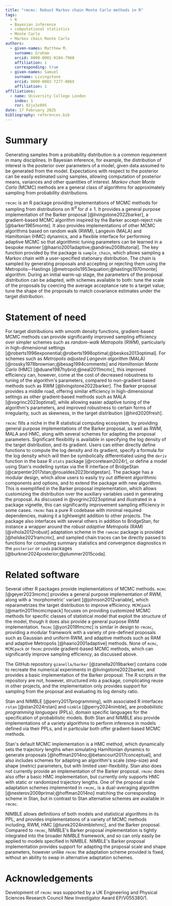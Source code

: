 ```yaml
---
title: "rmcmc: Robust Markov chain Monte Carlo methods in R"
tags:
  - R
  - Bayesian inference
  - computational statistics
  - Monte Carlo
  - Markov chain Monte Carlo
authors:
  - given-names: Matthew M. 
    surname: Graham
    orcid: 0000-0001-9104-7960
    affiliation: 1
    corresponding: true
  - given-names: Samuel
    surname: Livingstone
    orcid: 0000-0002-7277-086X
    affiliation: 1
affiliations:
  - name: University College London
    index: 1
    ror: 02jx3x895
date: 17 February 2025
bibliography: references.bib
---
```


# Summary

Generating samples from a probability distribution
is a common requirement in many disciplines.
In Bayesian inference, for example, the distribution of interest is the posterior over parameters of a model,
given data assumed to be generated from the model.
Expectations with respect to the posterior can be easily estimated using samples,
allowing computation of posterior means, variances and other quantities of interest.
_Markov chain Monte Carlo_ (MCMC) methods
are a general class of algorithms for approximately sampling from probability distributions.

`rmcmc` is an R package providing implementations of MCMC methods for sampling from distributions on $\mathbb{R}^d$ for $d \geq 1$.
It provides a general purpose implementation of the Barker proposal [@livingstone2022barker],
a gradient-based MCMC algorithm inspired by the Barker accept-reject rule [@barker1965monte]. It also provides implementations of other MCMC algorithms based on random walk (RWM), Langevin (MALA) and Hamiltonian (HMC) dynamics, and a flexible interface for performing adaptive MCMC so that algorithmic tuning parameters can be learned in a bespoke manner [@haario2001adaptive;@andrieu2008tutorial].
The key function provided by the package is `sample_chain`,
which allows sampling a Markov chain with a user-specified stationary distribution.
The chain is sampled by generating proposals
and accepting or rejecting them using the Metropolis--Hastings [@metropolis1953equation;@hastings1970monte] algorithm.
During an initial warm-up stage, the parameters of the proposal distribution can be adapted,
with schemes available to both:
tune the scale of the proposals by coercing the average acceptance rate to a target value;
tune the shape of the proposals to match covariance estimates under the target distribution.

# Statement of need

For target distributions with smooth density functions,
gradient-based MCMC methods can provide significantly improved sampling efficiency
over simpler schemes such as _random-walk Metropolis_ (RWM),
particularly in high-dimensional settings [@roberts1996exponential;@roberts1998optimal;@beskos2013optimal].
For schemes such as _Metropolis adjusted Langevin algorithm_ (MALA) [@rossky1978brownian;@besag1994comments]
and _Hamiltonian Monte Carlo_ (HMC)  [@duane1987hybrid;@neal2011mcmc],
this improved efficiency can, however, come at the cost of decreased robustness to tuning of the algorithm's parameters,
compared to non-gradient based methods such as RWM [@livingstone2022barker].
The Barker proposal provides a middle road,
offering similar efficiency in high-dimensional settings as other gradient-based methods such as MALA [@vogrinc2023optimal],
while allowing easier adaptive tuning of the algorithm's parameters,
and improved robustness to certain forms of irregularity, such as skewness,
in the target distribution [@hird2020fresh].

`rmcmc` fills a niche in the R statistical computing ecosystem,
by providing general purpose implementations of the Barker proposal, as well as RWM, MALA and HMC,
along with several schemes for adapting the proposal parameters.
Significant flexibility is available in specifying the log density of the target distribution,
and its gradient.
Users can either directly define functions to compute the log density and its gradient,
specify a formula for the log density which will then be symbolically differentiated using the
`deriv` function in the base R `stats` package [@rcoreteam2024r],
or define a model using Stan's modelling syntax
via the R interface of BridgeStan [@carpenter2017stan;@roualdes2023bridgestan].
The package has a modular design,
which allow users to easily try out different algorithmic components and options,
and to extend the package with new algorithms.
This is exemplified in the Barker proposal implementation,
which allows customizing the distribution over the auxiliary variables used in generating the proposal.
As discussed in @vogrinc2023optimal and illustrated in a package vignette,
this can significantly improvement sampling efficiency in some cases.
`rmcmc` has a pure R codebase with minimal required dependencies,
making it a lightweight addition to other projects.
The package also interfaces with several others in addition to BridgeStan,
for instance a wrapper around the _robust adaptive Metropolis_ (RAM) [@vihola2012robust]
adaptation scheme in the `ramcmc` package is provided [@helske2021ramcmc],
and sampled chain traces can be directly passed to functions
for computing summary statistics and convergence diagnostics in the `posterior` or `coda` packages [@burkner2024posterior;@plummer2015coda].

# Related software

Several other R packages provide implementations of MCMC methods.
`mcmc` [@geyer2023mcmc] provides a general purpose implementation of RWM,
along with a 'morphometric' variant  [@johnson2012variable],
which reparametrizes the target distribution to improve efficiency.
`MCMCpack` [@martin2011mcmcmpack] focuses on providing customized MCMC methods
for specific classes of statistical model that exploit the structure of the model,
though it does also provide a general purpose RWM implementation.
`fmcmc` [@yon2019fmcmc] is similar in design to `rmcmc`,
providing a modular framework with a variety of pre-defined proposals such as Gaussian and uniform RWM,
and adaptive methods such as RAM and adaptive Metropolis [@haario2001adaptive] methods.
None of `mcmc`, `MCMCpack` or `fmcmc` provide gradient-based MCMC methods,
which can significantly improve sampling efficiency, as discussed above.

The GitHub repository `gzanella/barker` [@zanella2019barker]
contains code to recreate the numerical experiments in @livingstone2022barker,
and provides a basic implementation of the Barker proposal.
The R scripts in the repository are not, however, structured into a package,
complicating reuse in other projects,
and the implementation only provides support for sampling from the proposal
and evaluating its log density ratio.

Stan and NIMBLE [@perry2017programming],
with associated R interfaces `rstan` [@stan2024rstan] and `nimble` [@perry2024nimble],
are _probabilistic programming languages_ (PPLs),
domain specific languages for the specification of probabilistic models.
Both Stan and NIMBLE also provide implementations of a variety algorithms
to perform inference in models defined via their PPLs,
and in particular both offer gradient-based MCMC methods.

Stan's default MCMC implementation is a HMC method,
which dynamically sets the trajectory lengths when simulating Hamiltonian dynamics to generate proposals [@hoffman2014no;@betancourt2017conceptual],
and also includes schemes for adapting an algorithm's scale (step-size) and shape (metric) parameters, but with limited user-flexibility.
Stan also does not currently provide an implementation of the Barker proposal.
`rmcmc` does also offer a basic HMC implementation, but currently only supports HMC with static or randomized trajectory lengths.
One of the proposal scale adaptation schemes implemented in `rmcmc`,
is a dual-averaging algorithm [@nesterov2009primal;@hoffman2014no] matching the corresponding scheme in Stan, but in contrast to Stan alternative schemes are available in `rmcmc`.

NIMBLE allows definitions of both models and statistical algorithms in its PPL,
and provides implementations of a variety of MCMC methods including,
RWM, HMC [@turek2024nimblehmc], and the Barker proposal.
Compared to `rmcmc`, NIMBLE's Barker proposal implementation is tightly integrated into the broader NIMBLE framework,
and so can only easily be applied to models specified in NIMBLE.
NIMBLE's Barker proposal implementation provides support for adapting the proposal scale and shape parameters,
however unlike `rmcmc` the adaptation scheme provided is fixed,
without an ability to swap in alternative adaptation schemes.

# Acknowledgements

Development of `rmcmc` was supported by a UK Engineering and Physical Sciences Research Council
New Investigator Award EP/V055380/1.
